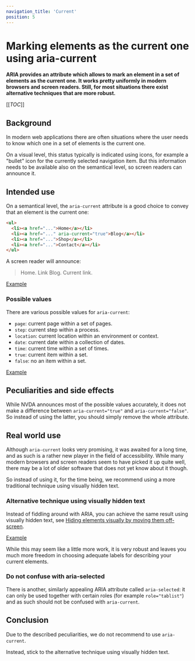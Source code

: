 ```yaml
---
navigation_title: 'Current'
position: 5
---
```


# Marking elements as the current one using aria-current

**ARIA provides an attribute which allows to mark an element in a set of elements as the current one. It works pretty uniformly in modern browsers and screen readers. Still, for most situations there exist alternative techniques that are more robust.**

[[_TOC_]]

## Background

In modern web applications there are often situations where the user needs to know which one in a set of elements is the current one.

On a visual level, this status typically is indicated using icons, for example a "bullet" icon for the currently selected navigation item. But this information needs to be available also on the semantical level, so screen readers can announce it.

## Intended use

On a semantical level, the `aria-current` attribute is a good choice to convey that an element is the current one:

```html
<ul>
  <li><a href="...">Home</a></li>
  <li><a href="..." aria-current="true">Blog</a></li>
  <li><a href="...">Shop</a></li>
  <li><a href="...">Contact</a></li>
</ul>
```

A screen reader will announce:

> Home. Link
> Blog. Current link.

[Example](_examples/marking-an-element-as-current-using-aria-current)

### Possible values

There are various possible values for `aria-current`:

- `page`: current page within a set of pages.
- `step`: current step within a process.
- `location`: current location within an environment or context.
- `date`: current date within a collection of dates.
- `time`: current time within a set of times.
- `true`: current item within a set.
- `false`: no an item within a set.

[Example](_examples/marking-elements-using-different-aria-current-values)

## Peculiarities and side effects

While NVDA announces most of the possible values accurately, it does not make a difference between `aria-current="true"` and `aria-current="false"`. So instead of using the latter, you should simply remove the whole attribute.

## Real world use

Although `aria-current` looks very promising, it was awaited for a long time, and as such is a rather new player in the field of accessibility. While many modern browsers and screen readers seem to have picked it up quite well, there may be a lot of older software that does not yet know about it though.

So instead of using it, for the time being, we recommend using a more traditional technique using visually hidden text.

### Alternative technique using visually hidden text

Instead of fiddling around with ARIA, you can achieve the same result using visually hidden text, see [Hiding elements visually by moving them off-screen](/examples/hiding-elements/visually).

[Example](_examples/marking-elements-using-visually-hidden-text)

While this may seem like a little more work, it is very robust and leaves you much more freedom in choosing adequate labels for describing your current elements.

### Do not confuse with aria-selected

There is another, similarly appealing ARIA attribute called `aria-selected`: it can only be used together with certain roles (for example `role="tablist"`) and as such should not be confused with `aria-current`.

## Conclusion

Due to the described peculiarities, we do not recommend to use `aria-current`.

Instead, stick to the alternative technique using visually hidden text.
